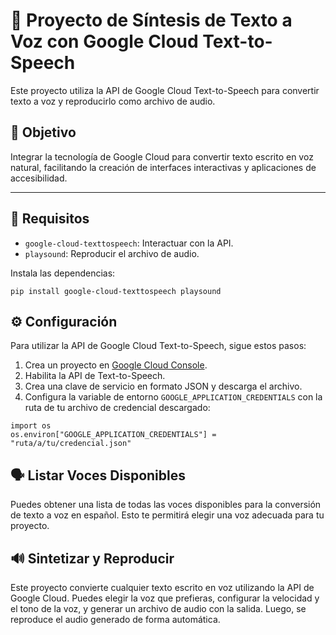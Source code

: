 # 🎤 **Proyecto de Síntesis de Texto a Voz con Google Cloud Text-to-Speech**

Este proyecto utiliza la API de Google Cloud Text-to-Speech para convertir texto a voz y reproducirlo como archivo de audio.

## 🎯 Objetivo

Integrar la tecnología de Google Cloud para convertir texto escrito en voz natural, facilitando la creación de interfaces interactivas y aplicaciones de accesibilidad.

---

## 🔧 Requisitos

- `google-cloud-texttospeech`: Interactuar con la API.
- `playsound`: Reproducir el archivo de audio.

Instala las dependencias:
```
pip install google-cloud-texttospeech playsound
```

## ⚙️ Configuración

Para utilizar la API de Google Cloud Text-to-Speech, sigue estos pasos:

1. Crea un proyecto en [Google Cloud Console](https://console.cloud.google.com/).
2. Habilita la API de Text-to-Speech.
3. Crea una clave de servicio en formato JSON y descarga el archivo.
4. Configura la variable de entorno `GOOGLE_APPLICATION_CREDENTIALS` con la ruta de tu archivo de credencial descargado:

```
import os
os.environ["GOOGLE_APPLICATION_CREDENTIALS"] = "ruta/a/tu/credencial.json"
```

## 🗣️ Listar Voces Disponibles
Puedes obtener una lista de todas las voces disponibles para la conversión de texto a voz en español. Esto te permitirá elegir una voz adecuada para tu proyecto.

## 🔊 Sintetizar y Reproducir
Este proyecto convierte cualquier texto escrito en voz utilizando la API de Google Cloud. Puedes elegir la voz que prefieras, configurar la velocidad y el tono de la voz, y generar un archivo de audio con la salida. Luego, se reproduce el audio generado de forma automática.
